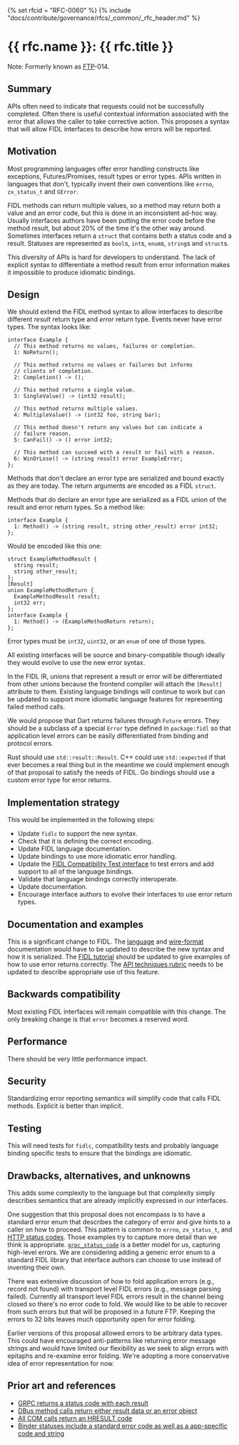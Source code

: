 {% set rfcid = "RFC-0060" %}
{% include "docs/contribute/governance/rfcs/_common/_rfc_header.md" %}
# {{ rfc.name }}: {{ rfc.title }}
<!-- SET the `rfcid` VAR ABOVE. DO NOT EDIT ANYTHING ELSE ABOVE THIS LINE. -->

Note: Formerly known as [FTP](../deprecated-ftp-process.md)-014.

## Summary

APIs often need to indicate that requests could not be successfully completed.
Often there is useful contextual information associated with the error that
allows the caller to take corrective action.
This proposes a syntax that will allow FIDL interfaces to describe how errors
will be reported.

## Motivation

Most programming languages offer error handling constructs like exceptions,
Futures/Promises, result types or error types.
APIs written in languages that don't, typically invent their own conventions
like `errno`, `zx_status_t` and `GError`.

FIDL methods can return multiple values, so a method may return both a value and
an error code, but this is done in an inconsistent ad-hoc way.
Usually interfaces authors have been putting the error code before the method
result, but about 20% of the time it's the other way around.
Sometimes interfaces return a `struct` that contains both a status code and a
result.
Statuses are represented as `bool`s, `int`s, `enum`s, `string`s and `struct`s.

This diversity of APIs is hard for developers to understand.
The lack of explicit syntax to differentiate a method result from error
information makes it impossible to produce idiomatic bindings.

## Design

We should extend the FIDL method syntax to allow interfaces to describe
different *result* return type and *error* return type.
Events never have error types.
The syntax looks like:

```fidl
interface Example {
  // This method returns no values, failures or completion.
  1: NoReturn();

  // This method returns no values or failures but informs
  // clients of completion.
  2: Completion() -> ();

  // This method returns a single value.
  3: SingleValue() -> (int32 result);

  // This method returns multiple values.
  4: MultipleValue() -> (int32 foo, string bar);

  // This method doesn't return any values but can indicate a
  // failure reason.
  5: CanFail() -> () error int32;

  // This method can succeed with a result or fail with a reason.
  6: WinOrLose() -> (string result) error ExampleError;
};
```

Methods that don't declare an error type are serialized and bound exactly as
they are today.
The return arguments are encoded as a FIDL `struct`.

Methods that do declare an error type are serialized as a FIDL union of the
result and error return types.
So a method like:

```fidl
interface Example {
  1: Method() -> (string result, string other_result) error int32;
};
```

Would be encoded like this one:

```fidl
struct ExampleMethodResult {
  string result;
  string other_result;
};
[Result]
union ExampleMethodReturn {
  ExampleMethodResult result;
  int32 err;
};
interface Example {
  1: Method() -> (ExampleMethodReturn return);
};
```

Error types must be `int32`, `uint32`, or an `enum` of one of those types.

All existing interfaces will be source and binary-compatible though ideally
they would evolve to use the new error syntax.

In the FIDL IR, unions that represent a result or error will be differentiated
from other unions because the frontend compiler will attach the `[Result]`
attribute to them.
Existing language bindings will continue to work but can be updated to support
more idiomatic language features for representing failed method calls.

We would propose that Dart returns failures through `Future` errors.
They should be a subclass of a special `Error` type defined in `package:fidl`
so that application level errors can be easily differentiated from binding
and protocol errors.

Rust should use `std::result::Result`.
C++ could use `std::expected` if that ever becomes a real thing but in the
meantime we could implement enough of that proposal to satisfy the needs of
FIDL.
Go bindings should use a custom error type for error returns.

## Implementation strategy

This would be implemented in the following steps:

* Update `fidlc` to support the new syntax.
* Check that it is defining the correct encoding.
* Update FIDL language documentation.
* Update bindings to use more idiomatic error handling.
* Update the [FIDL Compatibility Test interface][testinterface]
  to test errors and add support to all of the language bindings.
* Validate that language bindings correctly interoperate.
* Update documentation.
* Encourage interface authors to evolve their interfaces to use error
  return types.

## Documentation and examples

This is a significant change to FIDL.
The [language] and [wire-format] documentation would have to be updated to
describe the new syntax and how it is serialized.
The [FIDL tutorial][tutorial] should be updated to give examples of how to
use error returns correctly.
The [API techniques rubric][rubric] needs to be updated to describe appropriate use
of this feature.

## Backwards compatibility

Most existing FIDL interfaces will remain compatible with this change.
The only breaking change is that `error` becomes a reserved word.

## Performance

There should be very little performance impact.

## Security

Standardizing error reporting semantics will simplify code that calls FIDL
methods.
Explicit is better than implicit.

## Testing

This will need tests for `fidlc`, compatibility tests and probably language
binding specific tests to ensure that the bindings are idiomatic.

## Drawbacks, alternatives, and unknowns

This adds some complexity to the language but that complexity simply describes
semantics that are already implicitly expressed in our interfaces.

One suggestion that this proposal does not encompass is to have a standard
error enum that describes the category of error and give hints to a caller on
how to proceed.
This pattern is common to `errno`, `zx_status_t`, and [HTTP status
codes][http].
Those examples try to capture more detail than we think is appropriate.
[`grpc_status_code`][grpc_status_code] is a better model for us, capturing
high-level errors.
We are considering adding a generic error enum to a standard FIDL library that
interface authors can choose to use instead of inventing their own.

There was extensive discussion of how to fold application errors (e.g., record
not found) with transport level FIDL errors (e.g., message parsing failed).
Currently all transport level FIDL errors result in the channel being closed so
there's no error code to fold.
We would like to be able to recover from such errors but that will be
proposed in a future FTP.
Keeping the errors to 32 bits leaves much opportunity open for error folding.

Earlier versions of this proposal allowed errors to be arbitrary data types.
This could have encouraged anti-patterns like returning error message strings
and would have limited our flexibility as we seek to align errors with epitaphs
and re-examine error folding.
We're adopting a more conservative idea of error representation for now.

## Prior art and references

* [GRPC returns a status code with each result][grpc]
* [DBus method calls return either result data or an error object][dbus]
* [All COM calls return an HRESULT code][com]
* [Binder statuses include a standard error code as well as a app-specific code
  and string][binder]

<!-- xrefs -->
[binder]: https://android.googlesource.com/platform/frameworks/native/+/1651ced/include/binder/Status.h
[com]: https://docs.microsoft.com/en-us/windows/desktop/learnwin32/error-handling-in-com
[dbus]: https://dbus.freedesktop.org/doc/dbus-tutorial.html#callprocedure
[grpc]: https://grpc.io/docs/guides/error.html
[http]: https://tools.ietf.org/html/rfc1945#section-9
[language]: reference/fidl/language/language.md
[rubric]: development/api/fidl.md
[testinterface]: /src/tests/fidl/compatibility/compatibility_service.test.fidl
[tutorial]: development/languages/fidl/tutorials/overview.md
[wire-format]: reference/fidl/language/wire-format/README.md
[grpc_status_code]: https://github.com/grpc/grpc/blob/HEAD/include/grpc/impl/codegen/status.h#L26
